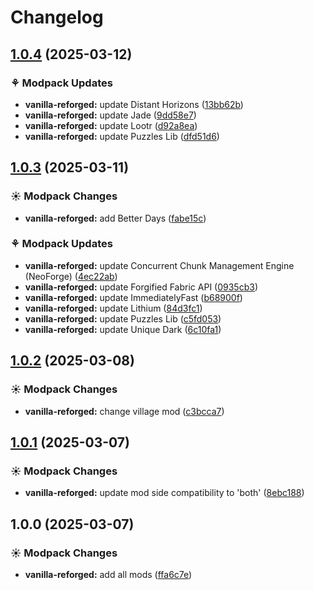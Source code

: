 # Changelog

## [1.0.4](https://github.com/izmystic/vanilla-reforged/compare/vanilla-reforged-v1.0.3...vanilla-reforged-v1.0.4) (2025-03-12)


### ⚘ Modpack Updates

* **vanilla-reforged:** update Distant Horizons ([13bb62b](https://github.com/izmystic/vanilla-reforged/commit/13bb62b7978353c9a7edf54b64faad8b38cf7f94))
* **vanilla-reforged:** update Jade ([9dd58e7](https://github.com/izmystic/vanilla-reforged/commit/9dd58e7b8051b54a1c57ef78ff44215079bc0022))
* **vanilla-reforged:** update Lootr ([d92a8ea](https://github.com/izmystic/vanilla-reforged/commit/d92a8ea75966e43ab852ed8de66e03c20b4395fb))
* **vanilla-reforged:** update Puzzles Lib ([dfd51d6](https://github.com/izmystic/vanilla-reforged/commit/dfd51d6f0d8082d053a9e5483ff6578af79e1bdb))

## [1.0.3](https://github.com/izmystic/vanilla-reforged/compare/vanilla-reforged-v1.0.2...vanilla-reforged-v1.0.3) (2025-03-11)


### ☀ Modpack Changes

* **vanilla-reforged:** add Better Days ([fabe15c](https://github.com/izmystic/vanilla-reforged/commit/fabe15cef1b3c3e320994df42b235e54ffae3ee1))


### ⚘ Modpack Updates

* **vanilla-reforged:** update Concurrent Chunk Management Engine (NeoForge) ([4ec22ab](https://github.com/izmystic/vanilla-reforged/commit/4ec22ab908931844038e9774f8173bd49a5b5dd7))
* **vanilla-reforged:** update Forgified Fabric API ([0935cb3](https://github.com/izmystic/vanilla-reforged/commit/0935cb3f0e3c01b8b0f43efe2e9f4b3dcddea44f))
* **vanilla-reforged:** update ImmediatelyFast ([b68900f](https://github.com/izmystic/vanilla-reforged/commit/b68900f971e953efe2a2730ea3f086fde92481c8))
* **vanilla-reforged:** update Lithium ([84d3fc1](https://github.com/izmystic/vanilla-reforged/commit/84d3fc1609d790f273224428b40a6f30c26e642b))
* **vanilla-reforged:** update Puzzles Lib ([c5fd053](https://github.com/izmystic/vanilla-reforged/commit/c5fd05308689d6aa01bf0a180a8f91929617c3cd))
* **vanilla-reforged:** update Unique Dark ([6c10fa1](https://github.com/izmystic/vanilla-reforged/commit/6c10fa1b8cacc5799e1c1b9fe8097e004f817b0d))

## [1.0.2](https://github.com/izmystic/vanilla-reforged/compare/vanilla-reforged-v1.0.1...vanilla-reforged-v1.0.2) (2025-03-08)


### ☀ Modpack Changes

* **vanilla-reforged:** change village mod ([c3bcca7](https://github.com/izmystic/vanilla-reforged/commit/c3bcca70aa0b16fd4ed672d2901def5e37599324))

## [1.0.1](https://github.com/izmystic/vanilla-reforged/compare/vanilla-reforged-v1.0.0...vanilla-reforged-v1.0.1) (2025-03-07)


### ☀ Modpack Changes

* **vanilla-reforged:** update mod side compatibility to 'both' ([8ebc188](https://github.com/izmystic/vanilla-reforged/commit/8ebc188ee20df7500e7f04771beb1f2047e13059))

## 1.0.0 (2025-03-07)


### ☀ Modpack Changes

* **vanilla-reforged:** add all mods ([ffa6c7e](https://github.com/izmystic/vanilla-reforged/commit/ffa6c7e6121291250ac2f1276d2f8d0667bd52db))
